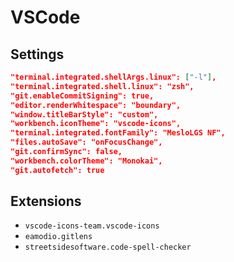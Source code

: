 # VSCode

## Settings

```json
"terminal.integrated.shellArgs.linux": ["-l"],
"terminal.integrated.shell.linux": "zsh",
"git.enableCommitSigning": true,
"editor.renderWhitespace": "boundary",
"window.titleBarStyle": "custom",
"workbench.iconTheme": "vscode-icons",
"terminal.integrated.fontFamily": "MesloLGS NF",
"files.autoSave": "onFocusChange",
"git.confirmSync": false,
"workbench.colorTheme": "Monokai",
"git.autofetch": true
```

## Extensions

- `vscode-icons-team.vscode-icons`
- `eamodio.gitlens`
- `streetsidesoftware.code-spell-checker`